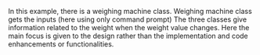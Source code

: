 In this example, there is a weighing machine class.
Weighing machine class gets the inputs (here using only command prompt)
The three classes give information related to the weight when the weight value changes.
Here the main focus is given to the design rather than the implementation and code enhancements or functionalities.
